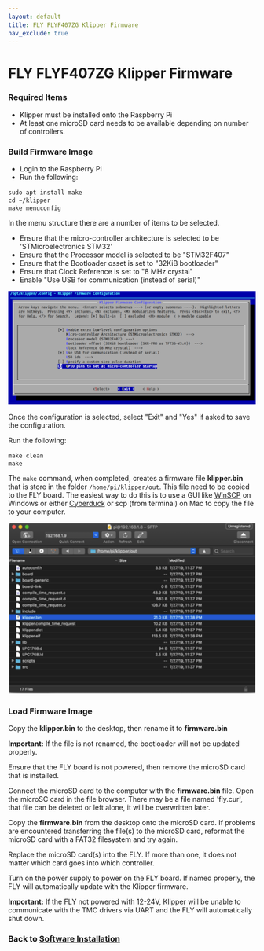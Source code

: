```yaml
---
layout: default
title: FLY FLYF407ZG Klipper Firmware
nav_exclude: true
---
```


# FLY FLYF407ZG Klipper Firmware

### Required Items

* Klipper must be installed onto the Raspberry Pi
* At least one microSD card needs to be available depending on number of controllers.

### Build Firmware Image

* Login to the Raspberry Pi
* Run the following:

```
sudo apt install make
cd ~/klipper
make menuconfig
```

In the menu structure there are a number of items to be selected.

* Ensure that the micro-controller architecture is selected to be 'STMicroelectronics STM32'
* Ensure that the Processor model is selected to be "STM32F407"
* Ensure that the Bootloader osset is set to "32KiB bootloader"
* Ensure that Clock Reference is set to "8 MHz crystal"
* Enable "Use USB for communication (instead of serial)"

![](./images/flyf407zg_klipper_menuconfig.png)

Once the configuration is selected, select "Exit" and "Yes" if asked to save the configuration.

Run the following:

```
make clean
make
```

The `make` command, when completed, creates a firmware file **klipper.bin** that is store in the folder `/home/pi/klipper/out`.  This file need to be copied to the FLY board.  The easiest way to do this is to use a GUI like [WinSCP](https://winscp.net/eng/download.php) on Windows or either [Cyberduck](https://cyberduck.io) or scp (from terminal) on Mac to copy the file to your computer.

![](./images/cyberduck_example.png)

### Load Firmware Image

Copy the **klipper.bin** to the desktop, then rename it to **firmware.bin**

**Important:** If the file is not renamed, the bootloader will not be updated properly.

Ensure that the FLY board is not powered, then remove the microSD card that is installed.

Connect the microSD card to the computer with the **firmware.bin** file.  Open the microSC card in the file browser.  There may be a file named 'fly.cur', that file can be deleted or left alone, it will be overwritten later.

Copy the **firmware.bin** from the desktop onto the microSD card.  If problems are encountered transferring the file(s) to the microSD card, reformat the microSD card with a FAT32 filesystem and try again.

Replace the microSD card(s) into the FLY.  If more than one, it does not matter which card goes into which controller.

Turn on the power supply to power on the FLY board.  If named properly, the FLY will automatically update with the Klipper firmware.

**Important:** If the FLY not powered with 12-24V, Klipper will be unable to communicate with the TMC drivers via UART and the FLY will automatically shut down.

### Back to [Software Installation](./index.md#klipper-octoprint-configuration)
